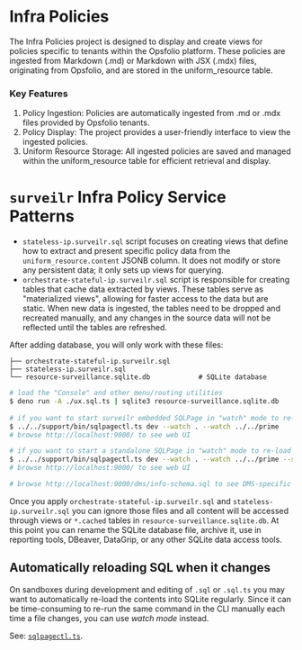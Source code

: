 # Infra Policies

The Infra Policies project is designed to display and create views for policies
specific to tenants within the Opsfolio platform. These policies are ingested
from Markdown (.md) or Markdown with JSX (.mdx) files, originating from
Opsfolio, and are stored in the uniform_resource table.

### Key Features

1. Policy Ingestion: Policies are automatically ingested from .md or .mdx files
   provided by Opsfolio tenants.
2. Policy Display: The project provides a user-friendly interface to view the
   ingested policies.
3. Uniform Resource Storage: All ingested policies are saved and managed within
   the uniform_resource table for efficient retrieval and display.

# `surveilr` Infra Policy Service Patterns

- `stateless-ip.surveilr.sql` script focuses on creating views that define how
  to extract and present specific policy data from the
  `uniform_resource.content` JSONB column. It does not modify or store any
  persistent data; it only sets up views for querying.
- `orchestrate-stateful-ip.surveilr.sql` script is responsible for creating
  tables that cache data extracted by views. These tables serve as "materialized
  views", allowing for faster access to the data but are static. When new data
  is ingested, the tables need to be dropped and recreated manually, and any
  changes in the source data will not be reflected until the tables are
  refreshed.

After adding database, you will only work with these files:

```
├── orchestrate-stateful-ip.surveilr.sql
├── stateless-ip.surveilr.sql
└── resource-surveillance.sqlite.db            # SQLite database
```

```bash
# load the "Console" and other menu/routing utilities
$ deno run -A ./ux.sql.ts | sqlite3 resource-surveillance.sqlite.db
 
# if you want to start surveilr embedded SQLPage in "watch" mode to re-load files automatically
$ ../../support/bin/sqlpagectl.ts dev --watch . --watch ../../prime
# browse http://localhost:9000/ to see web UI

# if you want to start a standalone SQLPage in "watch" mode to re-load files automatically
$ ../../support/bin/sqlpagectl.ts dev --watch . --watch ../../prime --standalone
# browse http://localhost:9000/ to see web UI

# browse http://localhost:9000/dms/info-schema.sql to see DMS-specific
```

Once you apply `orchestrate-stateful-ip.surveilr.sql` and
`stateless-ip.surveilr.sql` you can ignore those files and all content will be
accessed through views or `*.cached` tables in
`resource-surveillance.sqlite.db`. At this point you can rename the SQLite
database file, archive it, use in reporting tools, DBeaver, DataGrip, or any
other SQLite data access tools.

## Automatically reloading SQL when it changes

On sandboxes during development and editing of `.sql` or `.sql.ts` you may want
to automatically re-load the contents into SQLite regularly. Since it can be
time-consuming to re-run the same command in the CLI manually each time a file
changes, you can use _watch mode_ instead.

See: [`sqlpagectl.ts`](../../support/bin/sqlpagectl.ts).
